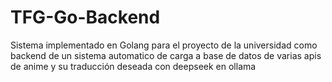 # TFG-Go-Backend
Sistema implementado en Golang para el proyecto de la universidad como backend de un sistema automatico de carga a base de datos de varias apis de anime y su traducción deseada con deepseek en ollama
